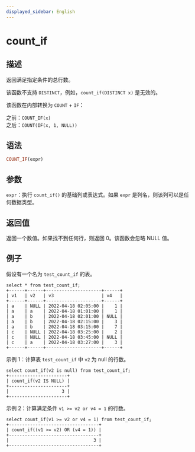 ```yaml
---
displayed_sidebar: English
---
```



# count_if

## 描述

返回满足指定条件的总行数。

该函数不支持 `DISTINCT`，例如，`count_if(DISTINCT x)` 是无效的。

该函数在内部转换为 `COUNT` + `IF`：

之前：`COUNT_IF(x)`  
之后：`COUNT(IF(x, 1, NULL))`

## 语法

~~~Haskell
COUNT_IF(expr)
~~~

## 参数

`expr`：执行 `count_if()` 的基础列或表达式。如果 `expr` 是列名，则该列可以是任何数据类型。

## 返回值

返回一个数值。如果找不到任何行，则返回 0。该函数会忽略 NULL 值。

## 例子

假设有一个名为 `test_count_if` 的表。

~~~Plain
select * from test_count_if;
+------+------+---------------------+------+
| v1   | v2   | v3                  | v4   |
+------+------+---------------------+------+
| a    | NULL | 2022-04-18 02:05:00 |    1 |
| a    | a    | 2022-04-18 01:01:00 |    1 |
| a    | b    | 2022-04-18 02:01:00 | NULL |
| a    | b    | 2022-04-18 02:15:00 |    3 |
| a    | b    | 2022-04-18 03:15:00 |    7 |
| c    | NULL | 2022-04-18 03:25:00 |    2 |
| c    | NULL | 2022-04-18 03:45:00 | NULL |
| c    | a    | 2022-04-18 03:27:00 |    3 |
+------+------+---------------------+------+
~~~

示例 1：计算表 `test_count_if` 中 `v2` 为 null 的行数。

~~~Plain
select count_if(v2 is null) from test_count_if;
+----------------------+
| count_if(v2 IS NULL) |
+----------------------+
|                    3 |
+----------------------+
~~~

示例 2：计算满足条件 `v1 >= v2 or v4 = 1` 的行数。

~~~Plain
select count_if(v1 >= v2 or v4 = 1) from test_count_if;
+----------------------------------+
| count_if((v1 >= v2) OR (v4 = 1)) |
+----------------------------------+
|                                3 |
+----------------------------------+
~~~